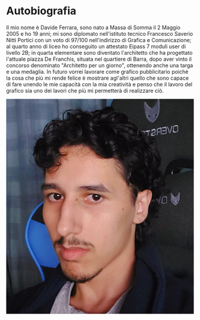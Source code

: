 # Autobiografia

Il mio nome è Davide Ferrara, sono nato a Massa di Somma il 2 Maggio 2005 e ho 19 anni; mi sono diplomato nell'istituto tecnico Francesco Saverio Nitti Portici con un voto di 97/100 nell'indirizzo di Grafica e Comunicazione; al quarto anno di liceo ho conseguito un attestato Eipass 7 moduli user di livello 2B; in quarta elementare sono diventato l'architetto che ha progettato l'attuale piazza De Franchis, situata nel quartiere di Barra, dopo aver vinto il concorso denominato "Architetto per un giorno", ottenendo anche una targa e una medaglia. 
In futuro vorrei lavorare come grafico pubblicitario poichè la cosa che più mi rende felice è mostrare agl'altri quello che sono capace di fare unendo le mie capacità con la mia creatività e penso che il lavoro del grafico sia uno dei lavori che più mi permetterà di realizzare ciò. 


![foto profilo](foto-profilo.jpg)
